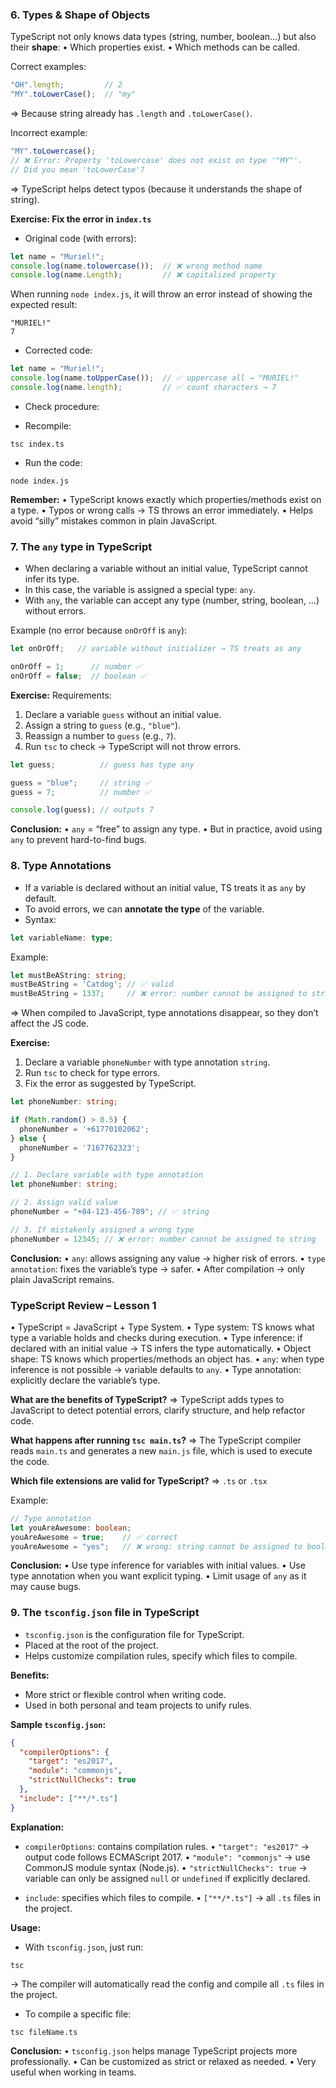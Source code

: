 ### 6. Types & Shape of Objects

TypeScript not only knows data types (string, number, boolean…) but also their **shape**:
• Which properties exist.
• Which methods can be called.

Correct examples:

```ts
"OH".length;         // 2
"MY".toLowerCase();  // "my"
```

⇒ Because string already has `.length` and `.toLowerCase()`.

Incorrect example:

```ts
"MY".toLowercase();  
// ❌ Error: Property 'toLowercase' does not exist on type '"MY"'.
// Did you mean 'toLowerCase'?
```

⇒ TypeScript helps detect typos (because it understands the shape of string).

**Exercise: Fix the error in `index.ts`**

* Original code (with errors):

```ts
let name = "Muriel!";
console.log(name.tolowercase());  // ❌ wrong method name
console.log(name.Length);         // ❌ capitalized property
```

When running `node index.js`, it will throw an error instead of showing the expected result:

```
"MURIEL!"
7
```

* Corrected code:

```ts
let name = "Muriel!";
console.log(name.toUpperCase());  // ✅ uppercase all → "MURIEL!"
console.log(name.length);         // ✅ count characters → 7
```

* Check procedure:

- Recompile:

```
tsc index.ts
```

* Run the code:

```
node index.js
```

**Remember:**
• TypeScript knows exactly which properties/methods exist on a type.
• Typos or wrong calls → TS throws an error immediately.
• Helps avoid “silly” mistakes common in plain JavaScript.

### 7. The `any` type in TypeScript

* When declaring a variable without an initial value, TypeScript cannot infer its type.
* In this case, the variable is assigned a special type: `any`.
* With `any`, the variable can accept any type (number, string, boolean, …) without errors.

Example (no error because `onOrOff` is `any`):

```ts
let onOrOff;   // variable without initializer → TS treats as any

onOrOff = 1;      // number ✅
onOrOff = false;  // boolean ✅
```

**Exercise:**
Requirements:

1. Declare a variable `guess` without an initial value.
2. Assign a string to `guess` (e.g., `"blue"`).
3. Reassign a number to `guess` (e.g., `7`).
4. Run `tsc` to check → TypeScript will not throw errors.

```ts
let guess;          // guess has type any

guess = "blue";     // string ✅
guess = 7;          // number ✅

console.log(guess); // outputs 7
```

**Conclusion:**
• `any` = “free” to assign any type.
• But in practice, avoid using `any` to prevent hard-to-find bugs.


### 8. Type Annotations

* If a variable is declared without an initial value, TS treats it as `any` by default.
* To avoid errors, we can **annotate the type** of the variable.
* Syntax:

```ts
let variableName: type;
```

Example:

```ts
let mustBeAString: string;
mustBeAString = 'Catdog'; // ✅ valid
mustBeAString = 1337;     // ❌ error: number cannot be assigned to string
```

⇒ When compiled to JavaScript, type annotations disappear, so they don’t affect the JS code.

**Exercise:**

1. Declare a variable `phoneNumber` with type annotation `string`.
2. Run `tsc` to check for type errors.
3. Fix the error as suggested by TypeScript.

```ts
let phoneNumber: string;

if (Math.random() > 0.5) {
  phoneNumber = '+61770102062';
} else {
  phoneNumber = '7167762323';
}

// 1. Declare variable with type annotation
let phoneNumber: string;

// 2. Assign valid value
phoneNumber = "+84-123-456-789"; // ✅ string

// 3. If mistakenly assigned a wrong type
phoneNumber = 12345; // ❌ error: number cannot be assigned to string
```

**Conclusion:**
• `any`: allows assigning any value → higher risk of errors.
• `type annotation`: fixes the variable’s type → safer.
• After compilation → only plain JavaScript remains.

### TypeScript Review – Lesson 1

• TypeScript = JavaScript + Type System.
• Type system: TS knows what type a variable holds and checks during execution.
• Type inference: if declared with an initial value → TS infers the type automatically.
• Object shape: TS knows which properties/methods an object has.
• `any`: when type inference is not possible → variable defaults to `any`.
• Type annotation: explicitly declare the variable’s type.

**What are the benefits of TypeScript?**
⇒ TypeScript adds types to JavaScript to detect potential errors, clarify structure, and help refactor code.

**What happens after running `tsc main.ts`?**
⇒ The TypeScript compiler reads `main.ts` and generates a new `main.js` file, which is used to execute the code.

**Which file extensions are valid for TypeScript?**
⇒ `.ts` or `.tsx`

Example:

```ts
// Type annotation
let youAreAwesome: boolean;
youAreAwesome = true;    // ✅ correct
youAreAwesome = "yes";   // ❌ wrong: string cannot be assigned to boolean
```

**Conclusion:**
• Use type inference for variables with initial values.
• Use type annotation when you want explicit typing.
• Limit usage of `any` as it may cause bugs.

### 9. The `tsconfig.json` file in TypeScript

* `tsconfig.json` is the configuration file for TypeScript.
* Placed at the root of the project.
* Helps customize compilation rules, specify which files to compile.

**Benefits:**

* More strict or flexible control when writing code.
* Used in both personal and team projects to unify rules.

**Sample `tsconfig.json`:**

```json
{
  "compilerOptions": {
    "target": "es2017",
    "module": "commonjs",
    "strictNullChecks": true
  },
  "include": ["**/*.ts"]
}
```

**Explanation:**

* `compilerOptions`: contains compilation rules.
  • `"target": "es2017"` → output code follows ECMAScript 2017.
  • `"module": "commonjs"` → use CommonJS module syntax (Node.js).
  • `"strictNullChecks": true` → variable can only be assigned `null` or `undefined` if explicitly declared.

* `include`: specifies which files to compile.
  • `["**/*.ts"]` → all `.ts` files in the project.

**Usage:**

* With `tsconfig.json`, just run:

```
tsc
```

→ The compiler will automatically read the config and compile all `.ts` files in the project.

* To compile a specific file:

```
tsc fileName.ts
```

**Conclusion:**
• `tsconfig.json` helps manage TypeScript projects more professionally.
• Can be customized as strict or relaxed as needed.
• Very useful when working in teams.